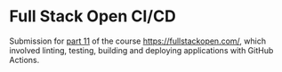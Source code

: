 # Full Stack Open CI/CD

Submission for [part 11](https://fullstackopen.com/en/part11) of the course https://fullstackopen.com/, which involved linting, testing, building and deploying applications with GitHub Actions.